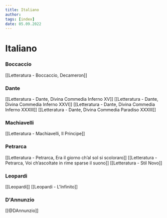 ```yaml
---
title: Italiano
author:  
tags: [index]
date: 05.09.2022
---
```

# Italiano
### Boccaccio
[[Letteratura - Boccaccio, Decameron]]
### Dante
[[Letteratura - Dante, Divina Commedia Inferno XV]]
[[Letteratura - Dante, Divina Commedia Inferno XXVI]]
[[Letteratura - Dante, Divina Commedia Inferno XXXIII]]
[[Letteratura - Dante, Divina Commedia Paradiso XXXIII]]
### Machiavelli
[[Letteratura - Machiavelli, Il Principe]]
### Petrarca
[[Letteratura - Petrarca, Era il giorno ch’al sol si scoloraro]]
[[Letteratura - Petrarca, Voi ch’ascoltate in rime sparse il suono]]
[[Letteratura - Stil Novo]]
### Leopardi
[[Leopardi]]
[[Leopardi - L'Infinito]]
### D'Annunzio
[[@DAnnunzio]]